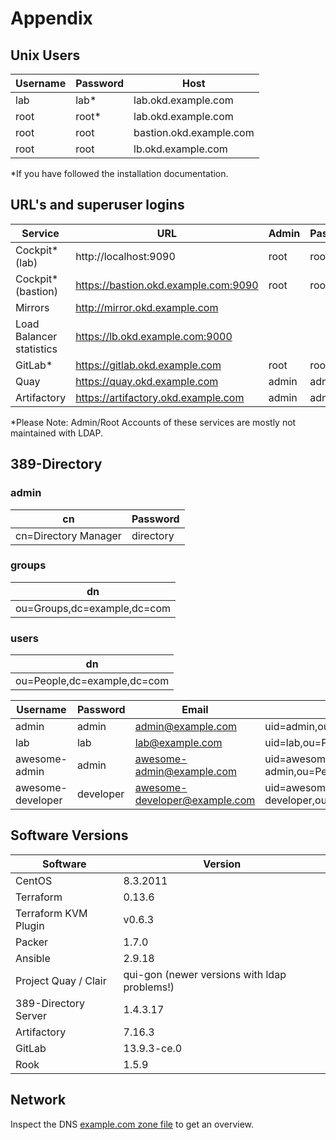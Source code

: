 # Appendix

## Unix Users

| Username  	| Password  	| Host  	|
|---	|---	|---	|
| lab  	| lab*  	| lab.okd.example.com  	|
| root  	| root*  	| lab.okd.example.com  	|
| root  	| root  	| bastion.okd.example.com  	|
| root  	| root  	| lb.okd.example.com  	|

*If you have followed the installation documentation.


## URL's and superuser logins

| Service  	| URL  	| Admin  	| Password  	|
|---	|---	|---	|---	|
| Cockpit* (lab)  	| http://localhost:9090  	| root  	| root  	|
| Cockpit* (bastion)  	| https://bastion.okd.example.com:9090  	| root  	| root  	|
| Mirrors  	| http://mirror.okd.example.com  	|   	|   	|
| Load Balancer statistics  	| https://lb.okd.example.com:9000  	|   	|   	|
| GitLab* 	| https://gitlab.okd.example.com  	| root  	| rootroot  	|
| Quay  	| https://quay.okd.example.com  	| admin  	| admin  	|
| Artifactory  	| https://artifactory.okd.example.com  	| admin  	| admin  	|

*Please Note: Admin/Root Accounts of these services are mostly not maintained with LDAP.

## 389-Directory 

### admin

| cn  	| Password  	|
|---	|---	|
| cn=Directory Manager  	| directory  	|

### groups

| dn  	|
|---	|
| ou=Groups,dc=example,dc=com  	|

### users

| dn  	|
|---	|
| ou=People,dc=example,dc=com  	|

| Username  	| Password  	| Email  	| dn    |
|---	|---	|---	|---	|
| admin  	| admin  	| admin@example.com  	| uid=admin,ou=People,dc=example,dc=com |
| lab  	| lab  	| lab@example.com  	| uid=lab,ou=People,dc=example,dc=com |
| awesome-admin  	| admin  	| awesome-admin@example.com  	| uid=awesome-admin,ou=People,dc=example,dc=com |
| awesome-developer  	| developer  	| awesome-developer@example.com  	| uid=awesome-developer,ou=People,dc=example,dc=com |

## Software Versions

| Software  	| Version  	|
|---	|---	|
| CentOS  	| 8.3.2011  	|
| Terraform  	| 0.13.6  	|
| Terraform KVM Plugin  	| v0.6.3  	|
| Packer  	| 1.7.0  	|
| Ansible  	| 2.9.18  	|
| Project Quay / Clair 	| qui-gon (newer versions with ldap problems!) 	|
| 389-Directory Server  	| 1.4.3.17  	|
| Artifactory  	| 7.16.3  	|
| GitLab  	| 13.9.3-ce.0   	|
| Rook  	| 1.5.9 	|

## Network

Inspect the DNS [example.com zone file](https://github.com/disposab1e/okd-lab/blob/master/ansible/bastion/roles/bind/files/db.example.com) to get an overview.
